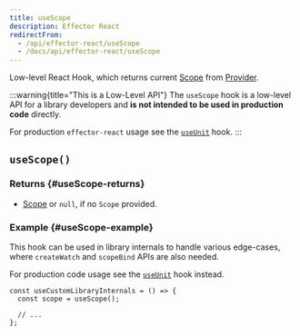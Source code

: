 ```yaml
---
title: useScope
description: Effector React
redirectFrom:
  - /api/effector-react/useScope
  - /docs/api/effector-react/useScope
---
```


Low-level React Hook, which returns current [Scope](/api/effector/Scope) from [Provider](/api/effector-react/Provider).

:::warning{title="This is a Low-Level API"}
The `useScope` hook is a low-level API for a library developers and **is not intended to be used in production code** directly.

For production `effector-react` usage see the [`useUnit`](/api/effector-react/useUnit) hook.
:::

## `useScope()`

### Returns {#useScope-returns}

- [Scope](/api/effector/Scope) or `null`, if no `Scope` provided.

### Example {#useScope-example}

This hook can be used in library internals to handle various edge-cases, where `createWatch` and `scopeBind` APIs are also needed.

For production code usage see the [`useUnit`](/api/effector-react/useUnit) hook instead.

```tsx
const useCustomLibraryInternals = () => {
  const scope = useScope();

  // ...
};
```
